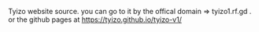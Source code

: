 Tyizo website source.
you can go to it by the offical domain => tyizo1.rf.gd . <br>
or the github pages at https://tyizo.github.io/tyizo-v1/
